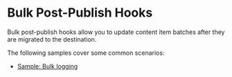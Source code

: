 # Bulk Post-Publish Hooks

Bulk post-publish hooks allow you to update content item batches after they are migrated to the destination.

The following samples cover some common scenarios:

- [Sample: Bulk logging](~/samples/hooks/bulk-post-publish/bulk_logging.md)
